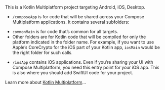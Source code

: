 This is a Kotlin Multiplatform project targeting Android, iOS, Desktop.

* `/composeApp` is for code that will be shared across your Compose Multiplatform applications.
It contains several subfolders:
- `commonMain` is for code that’s common for all targets.
- Other folders are for Kotlin code that will be compiled for only the platform indicated in the folder name.
For example, if you want to use Apple’s CoreCrypto for the iOS part of your Kotlin app,
`iosMain` would be the right folder for such calls.

* `/iosApp` contains iOS applications. Even if you’re sharing your UI with Compose Multiplatform,
you need this entry point for your iOS app. This is also where you should add SwiftUI code for your project.


Learn more about [Kotlin Multiplatform](https://www.jetbrains.com/help/kotlin-multiplatform-dev/get-started.html)…
